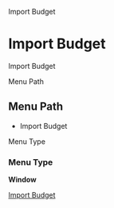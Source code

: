 
Import Budget
# Import Budget


Import Budget

Menu Path
## Menu Path



- Import Budget

Menu Type
### Menu Type

**Window**


[Import Budget](../../functional-guide/window/window-import-budget.md)